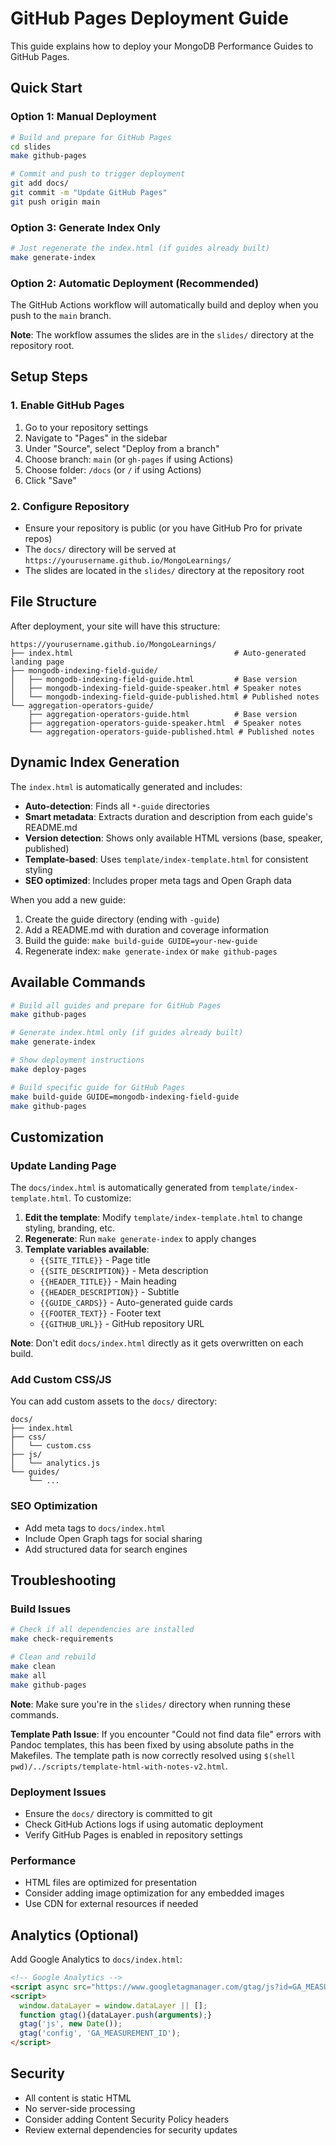 # GitHub Pages Deployment Guide

This guide explains how to deploy your MongoDB Performance Guides to GitHub Pages.

## Quick Start

### Option 1: Manual Deployment
```bash
# Build and prepare for GitHub Pages
cd slides
make github-pages

# Commit and push to trigger deployment
git add docs/
git commit -m "Update GitHub Pages"
git push origin main
```

### Option 3: Generate Index Only
```bash
# Just regenerate the index.html (if guides already built)
make generate-index
```

### Option 2: Automatic Deployment (Recommended)
The GitHub Actions workflow will automatically build and deploy when you push to the `main` branch.

**Note**: The workflow assumes the slides are in the `slides/` directory at the repository root.

## Setup Steps

### 1. Enable GitHub Pages
1. Go to your repository settings
2. Navigate to "Pages" in the sidebar
3. Under "Source", select "Deploy from a branch"
4. Choose branch: `main` (or `gh-pages` if using Actions)
5. Choose folder: `/docs` (or `/` if using Actions)
6. Click "Save"

### 2. Configure Repository
- Ensure your repository is public (or you have GitHub Pro for private repos)
- The `docs/` directory will be served at `https://yourusername.github.io/MongoLearnings/`
- The slides are located in the `slides/` directory at the repository root

## File Structure

After deployment, your site will have this structure:
```
https://yourusername.github.io/MongoLearnings/
├── index.html                                    # Auto-generated landing page
├── mongodb-indexing-field-guide/
│   ├── mongodb-indexing-field-guide.html         # Base version
│   ├── mongodb-indexing-field-guide-speaker.html # Speaker notes
│   └── mongodb-indexing-field-guide-published.html # Published notes
└── aggregation-operators-guide/
    ├── aggregation-operators-guide.html          # Base version
    ├── aggregation-operators-guide-speaker.html  # Speaker notes
    └── aggregation-operators-guide-published.html # Published notes
```

## Dynamic Index Generation

The `index.html` is automatically generated and includes:

- **Auto-detection**: Finds all `*-guide` directories
- **Smart metadata**: Extracts duration and description from each guide's README.md
- **Version detection**: Shows only available HTML versions (base, speaker, published)
- **Template-based**: Uses `template/index-template.html` for consistent styling
- **SEO optimized**: Includes proper meta tags and Open Graph data

When you add a new guide:
1. Create the guide directory (ending with `-guide`)
2. Add a README.md with duration and coverage information
3. Build the guide: `make build-guide GUIDE=your-new-guide`
4. Regenerate index: `make generate-index` or `make github-pages`

## Available Commands

```bash
# Build all guides and prepare for GitHub Pages
make github-pages

# Generate index.html only (if guides already built)
make generate-index

# Show deployment instructions
make deploy-pages

# Build specific guide for GitHub Pages
make build-guide GUIDE=mongodb-indexing-field-guide
make github-pages
```

## Customization

### Update Landing Page
The `docs/index.html` is automatically generated from `template/index-template.html`. To customize:

1. **Edit the template**: Modify `template/index-template.html` to change styling, branding, etc.
2. **Regenerate**: Run `make generate-index` to apply changes
3. **Template variables available**:
   - `{{SITE_TITLE}}` - Page title
   - `{{SITE_DESCRIPTION}}` - Meta description
   - `{{HEADER_TITLE}}` - Main heading
   - `{{HEADER_DESCRIPTION}}` - Subtitle
   - `{{GUIDE_CARDS}}` - Auto-generated guide cards
   - `{{FOOTER_TEXT}}` - Footer text
   - `{{GITHUB_URL}}` - GitHub repository URL

**Note**: Don't edit `docs/index.html` directly as it gets overwritten on each build.

### Add Custom CSS/JS
You can add custom assets to the `docs/` directory:
```
docs/
├── index.html
├── css/
│   └── custom.css
├── js/
│   └── analytics.js
└── guides/
    └── ...
```

### SEO Optimization
- Add meta tags to `docs/index.html`
- Include Open Graph tags for social sharing
- Add structured data for search engines

## Troubleshooting

### Build Issues
```bash
# Check if all dependencies are installed
make check-requirements

# Clean and rebuild
make clean
make all
make github-pages
```

**Note**: Make sure you're in the `slides/` directory when running these commands.

**Template Path Issue**: If you encounter "Could not find data file" errors with Pandoc templates, this has been fixed by using absolute paths in the Makefiles. The template path is now correctly resolved using `$(shell pwd)/../scripts/template-html-with-notes-v2.html`.

### Deployment Issues
- Ensure the `docs/` directory is committed to git
- Check GitHub Actions logs if using automatic deployment
- Verify GitHub Pages is enabled in repository settings

### Performance
- HTML files are optimized for presentation
- Consider adding image optimization for any embedded images
- Use CDN for external resources if needed

## Analytics (Optional)

Add Google Analytics to `docs/index.html`:
```html
<!-- Google Analytics -->
<script async src="https://www.googletagmanager.com/gtag/js?id=GA_MEASUREMENT_ID"></script>
<script>
  window.dataLayer = window.dataLayer || [];
  function gtag(){dataLayer.push(arguments);}
  gtag('js', new Date());
  gtag('config', 'GA_MEASUREMENT_ID');
</script>
```

## Security

- All content is static HTML
- No server-side processing
- Consider adding Content Security Policy headers
- Review external dependencies for security updates

